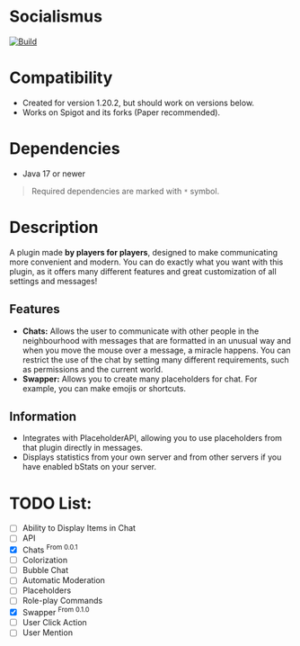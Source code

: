 # Socialismus

[![Build](https://github.com/whereareiam/Socialismus/actions/workflows/maven-publish.yml/badge.svg)](https://github.com/whereareiam/Socialismus/actions/workflows/maven-publish.yml)

# Compatibility

- Created for version 1.20.2, but should work on versions below.
- Works on Spigot and its forks (Paper recommended).

# Dependencies

- Java 17 or newer

> Required dependencies are marked with ```*``` symbol.

# Description

A plugin made **by players for players**, designed to make communicating more convenient and modern. You can do exactly
what
you want with this plugin, as it offers many different features and great customization of all settings and messages!

## Features

- **Chats:** Allows the user to communicate with other people in the neighbourhood with messages that are formatted in
  an unusual way and when you move the mouse over a message, a miracle happens. You can restrict the use of the chat by
  setting many different requirements, such as permissions and the current world.
- **Swapper:** Allows you to create many placeholders for chat. For example, you can make emojis or shortcuts.

## Information

- Integrates with PlaceholderAPI, allowing you to use placeholders from that plugin directly in messages.
- Displays statistics from your own server and from other servers if you have enabled bStats on your server.

# TODO List:

- [ ] Ability to Display Items in Chat
- [ ] API
- [x] Chats <sup>From 0.0.1
- [ ] Colorization
- [ ] Bubble Chat
- [ ] Automatic Moderation
- [ ] Placeholders
- [ ] Role-play Commands
- [x] Swapper <sup>From 0.1.0
- [ ] User Click Action
- [ ] User Mention
